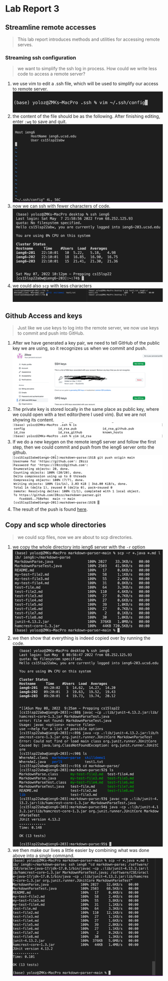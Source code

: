 # Lab Report 3
## Streamline remote accesses

> This lab report introduces methods and utilities for accessing remote serves.


### Streaming ssh configuration
>we want to simplify the ssh log in process. How could we write less code to access a remote server?

1. we use vim to edit a .ssh file, which will be used to simplify our access to remote server.
![vim_ssh_file](images/editing_ssh_file.png)
2. the content of the file should be as the following. After finishing editing, enter `:wq` to save and quit.
![content_ssh_file](images/content_of_ssh_file.png)
3. now we can ssh with fewer characters of code.
![ssh_with_ssh_file](images/ssh_with_ssh_file.png)
4. we could also `scp` with less characters
![scp_with_ssh_file](images/scp_with_ssh_file.png)

## Github Access and keys
>Just like we use keys to log into the remote server, we now use keys to commit and push into GitHub.
1. After we have generated a key pair, we need to tell GitHub of the public key we are using, so it recognizes us when we commit and push.
![github_key](images/github_key.png)
2. The private key is stored locally in the same place as public key, where we could open with a text editor(here I used vim). But we are not showing its content.
![private_key](images/private_key.png)
3. If we do a new keygen on the remote ieng6 server and follow the first step, then we could commit and push from the ieng6 server onto the github.
![push_remote](images/push_remote.png)
4. The result of the push is found [here](https://github.com/Z0zzz/markdown-parser).


## Copy and scp whole directories
> we could scp files, now we are about to scp directories.
1. we copy the whole directory into ieng6 server with the `-r` option
![scp_directory](images/scp_directory.png)
2. we then show that everything is indeed copied over by running the code.
![run_test_on_ieng6](images/run_test_on_ieng6.png)
3. we then make our lives a little easier by combining what was done above into a single command.
![combine_scp_ssh_test](images/combine_scp_ssh_test.png)
